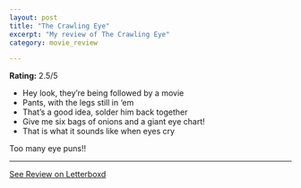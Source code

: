 ```yaml
---
layout: post
title: "The Crawling Eye"
excerpt: "My review of The Crawling Eye"
category: movie_review

---
```


**Rating:** 2.5/5

* Hey look, they’re being followed by a movie
* Pants, with the legs still in ‘em
* That’s a good idea, solder him back together
* Give me six bags of onions and a giant eye chart!
* That is what it sounds like when eyes cry

Too many eye puns!!

<hr>

[See Review on Letterboxd](https://boxd.it/4uFsux)
